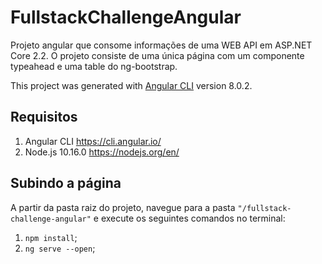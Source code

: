 # FullstackChallengeAngular

Projeto angular que consome informações de uma WEB API em ASP.NET Core 2.2.
O projeto consiste de uma única página com um componente typeahead e uma table do ng-bootstrap.

This project was generated with [Angular CLI](https://github.com/angular/angular-cli) version 8.0.2.

## Requisitos

1. Angular CLI https://cli.angular.io/
1. Node.js 10.16.0 https://nodejs.org/en/

## Subindo a página

A partir da pasta raiz do projeto, navegue para a pasta `"/fullstack-challenge-angular"` e execute os seguintes comandos no terminal:

1. `npm install`;
1. `ng serve --open`;


